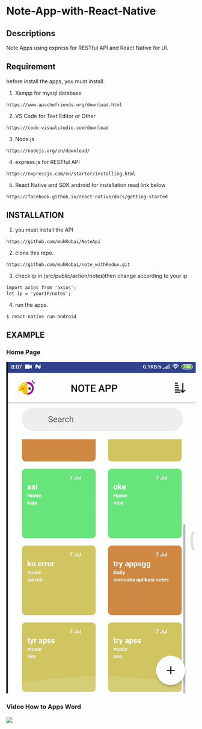 # Note-App-with-React-Native

## Descriptions
Note Apps using express for RESTful API and React Native for UI. 

## Requirement
before install the apps, you must install.

1. Xampp for mysql database 
```
https://www.apachefriends.org/download.html
```
2. VS Code for Text Editor or Other
```
https://code.visualstudio.com/download
```
3. Node.js 
```
https://nodejs.org/en/download/
```
4. express.js for RESTful API
```
https://expressjs.com/en/starter/installing.html
``` 
5. React Native and SDK android for installation read link below
```
https://facebook.github.io/react-native/docs/getting-started
```


## INSTALLATION
1. you must install the API 
```
https://github.com/muhRobai/NoteApi
```
2. clone this repo.
```
https://github.com/muhRobai/note_withRedux.git
```
3. check ip in (src/public/action/notes)then change according to your ip
```
import axios from 'axios';
let ip = 'yourIP/notes';
```
4. run the apps.
```
$ react-native run-android
```

## EXAMPLE
### Home Page
![](src/image/capture.png)

### Video How to Apps Word
![](src/image/Video.gif)